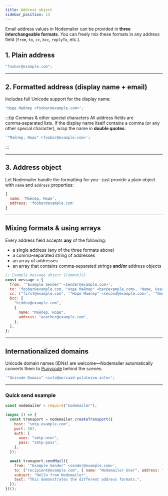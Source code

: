```yaml
---
title: Address object
sidebar_position: 13
---
```


Email address values in Nodemailer can be provided in **three interchangeable formats**. You can freely mix these formats in any address field (`from`, `to`, `cc`, `bcc`, `replyTo`, etc.).

## 1. Plain address

```javascript
"foobar@example.com";
```

---

## 2. Formatted address (display name + email)

Includes full Unicode support for the display name:

```javascript
"Ноде Майлер <foobar@example.com>";
```

:::tip Commas & other special characters
All address fields are comma‑separated lists. If the display name itself contains a comma (or any other special character), wrap the name in **double quotes**:

```javascript
'"Майлер, Ноде" <foobar@example.com>';
```

:::

---

## 3. Address object

Let Nodemailer handle the formatting for you—just provide a plain object with `name` and `address` properties:

```javascript
{
  name: 'Майлер, Ноде',
  address: 'foobar@example.com'
}
```

---

## Mixing formats & using arrays

Every address field accepts **any** of the following:

- a single address (any of the three formats above)
- a comma‑separated string of addresses
- an array of addresses
- an array that contains comma‑separated strings **and/or** address objects

```javascript
// Example message object (CommonJS)
const message = {
  from: '"Example Sender" <sender@example.com>',
  to: 'foobar@example.com, "Ноде Майлер" <bar@example.com>, "Name, User" <baz@example.com>',
  cc: ["first@example.com", '"Ноде Майлер" <second@example.com>', '"Name, User" <third@example.com>'],
  bcc: [
    "hidden@example.com",
    {
      name: "Майлер, Ноде",
      address: "another@example.com",
    },
  ],
};
```

---

## Internationalized domains

Unicode domain names (IDNs) are welcome—Nodemailer automatically converts them to [Punycode](https://en.wikipedia.org/wiki/Punycode) behind the scenes:

```javascript
'"Unicode Domain" <info@müriaad-polüteism.info>';
```

---

### Quick send example

```javascript
const nodemailer = require("nodemailer");

(async () => {
  const transport = nodemailer.createTransport({
    host: "smtp.example.com",
    port: 587,
    auth: {
      user: "smtp-user",
      pass: "smtp-pass",
    },
  });

  await transport.sendMail({
    from: '"Example Sender" <sender@example.com>',
    to: ["recipient@example.com", { name: "Nodemailer User", address: "user@example.com" }],
    subject: "Hello from Nodemailer",
    text: "This demonstrates the different address formats.",
  });
})();
```
